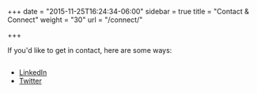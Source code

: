 +++
date = "2015-11-25T16:24:34-06:00"
sidebar = true
title = "Contact & Connect"
weight = "30"
url = "/connect/"

+++

If you'd like to get in contact, here are some ways:

<img src="/images/max-umn-edu.png" alt="" style="max-width: 300px;">

* [LinkedIn](https://www.linkedin.com/in/maxharper)
* [Twitter](https://twitter.com/maxharp3r)
